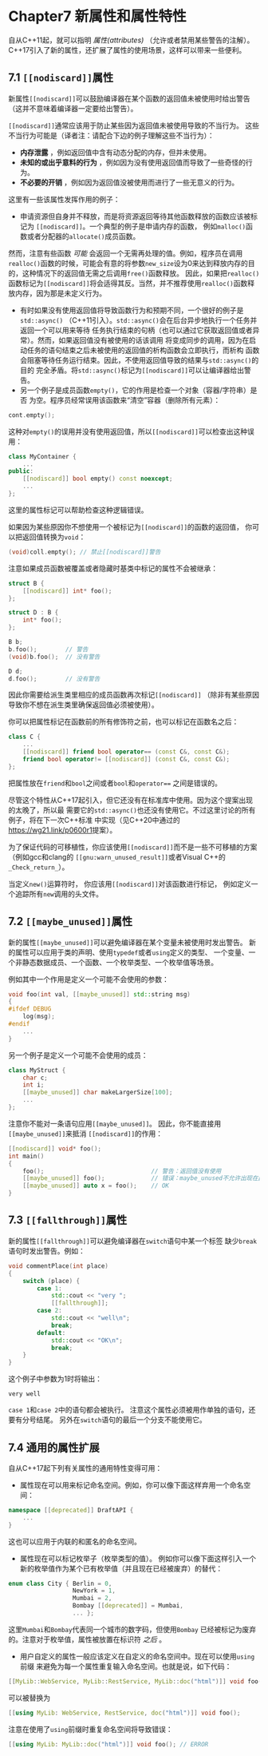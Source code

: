 # Chapter7 新属性和属性特性
自从C++11起，就可以指明 *属性(attributes)* （允许或者禁用某些警告的注解）。
C++17引入了新的属性，还扩展了属性的使用场景，这样可以带来一些便利。

## 7.1 `[[nodiscard]]`属性
新属性`[[nodiscard]]`可以鼓励编译器在某个函数的返回值未被使用时给出警告
（这并不意味着编译器一定要给出警告）。

`[[nodiscard]]`通常应该用于防止某些因为返回值未被使用导致的不当行为。
这些不当行为可能是（译者注：请配合下边的例子理解这些不当行为）：

-  **内存泄露** ，例如返回值中含有动态分配的内存，但并未使用。
-  **未知的或出乎意料的行为** ，例如因为没有使用返回值而导致了一些奇怪的行为。
-  **不必要的开销** ，例如因为返回值没被使用而进行了一些无意义的行为。

这里有一些该属性发挥作用的例子：

- 申请资源但自身并不释放，而是将资源返回等待其他函数释放的函数应该被标记为
`[[nodiscard]]`。一个典型的例子是申请内存的函数，
例如`malloc()`函数或者分配器的`allocate()`成员函数。

然而，注意有些函数 *可能* 会返回一个无需再处理的值。例如，程序员在调用`realloc()`函数的时候，可能会有意的将参数`new_size`设为0来达到释放内存的目的，这种情况下的返回值无需之后调用`free()`函数释放。
因此，如果把`realloc()`函数标记为`[[nodiscard]]`将会适得其反。当然，并不推荐使用`realloc()`函数释放内存，因为那是未定义行为。
- 有时如果没有使用返回值将导致函数行为和预期不同，一个很好的例子是`std::async()`
（C++11引入）。`std::async()`会在后台异步地执行一个任务并返回一个可以用来等待
任务执行结束的句柄（也可以通过它获取返回值或者异常）。然而，如果返回值没有被使用的话该调用
将变成同步的调用，因为在启动任务的语句结束之后未被使用的返回值的析构函数会立即执行，而析构
函数会阻塞等待任务运行结束。因此，不使用返回值导致的结果与`std::async()`的目的
完全矛盾。将`std::async()`标记为`[[nodiscard]]`可以让编译器给出警告。
- 另一个例子是成员函数`empty()`，它的作用是检查一个对象（容器/字符串）是否
为空。程序员经常误用该函数来“清空”容器（删除所有元素）：
```cpp
cont.empty();
```
这种对`empty()`的误用并没有使用返回值，所以`[[nodiscard]]`可以检查出这种误用：
```cpp
class MyContainer {
    ...
public:
    [[nodiscard]] bool empty() const noexcept;
    ...
};
```
这里的属性标记可以帮助检查这种逻辑错误。

如果因为某些原因你不想使用一个被标记为`[[nodiscard]]`的函数的返回值，
你可以把返回值转换为`void`：
```cpp
(void)coll.empty(); // 禁止[[nodiscard]]警告
```
注意如果成员函数被覆盖或者隐藏时基类中标记的属性不会被继承：
```cpp
struct B {
    [[nodiscard]] int* foo();
};

struct D : B {
    int* foo();
};

B b;
b.foo();        // 警告
(void)b.foo();  // 没有警告

D d;
d.foo();        // 没有警告
```
因此你需要给派生类里相应的成员函数再次标记`[[nodiscard]]`
（除非有某些原因导致你不想在派生类里确保返回值必须被使用）。

你可以把属性标记在函数前的所有修饰符之前，也可以标记在函数名之后：
```cpp
class C {
    ...
    [[nodiscard]] friend bool operator== (const C&, const C&);
    friend bool operator!= [[nodiscard]] (const C&, const C&);
};
```
把属性放在`friend`和`bool`之间或者`bool`和`operator==`
之间是错误的。

尽管这个特性从C++17起引入，但它还没有在标准库中使用。因为这个提案出现的太晚了，所以最
需要它的`std::async()`也还没有使用它。不过这里讨论的所有例子，将在下一次C++标准
中实现（见C++20中通过的<https://wg21.link/p0600r1>提案）。

为了保证代码的可移植性，你应该使用`[[nodiscard]]`而不是一些不可移植的方案
（例如gcc和clang的
`[[gnu:warn_unused_result]]`或者Visual C++的`_Check_return_`）。

当定义`new()`运算符时，
你应该用`[[nodiscard]]`对该函数进行标记，
例如定义一个追踪所有`new`调用的头文件。

## 7.2 `[[maybe_unused]]`属性
新的属性`[[maybe_unused]]`可以避免编译器在某个变量未被使用时发出警告。
新的属性可以应用于类的声明、使用`typedef`或者`using`定义的类型、
一个变量、一个非静态数据成员、一个函数、一个枚举类型、一个枚举值等场景。

例如其中一个作用是定义一个可能不会使用的参数：
```cpp
void foo(int val, [[maybe_unused]] std::string msg)
{
#ifdef DEBUG
    log(msg);
#endif
    ...
}
```
另一个例子是定义一个可能不会使用的成员：
```cpp
class MyStruct {
    char c;
    int i;
    [[maybe_unused]] char makeLargerSize[100];
    ...
};
```
注意你不能对一条语句应用`[[maybe_unused]]`。
因此，你不能直接用`[[maybe_unused]]`来抵消
`[[nodiscard]]`的作用：

```cpp
[[nodiscard]] void* foo();
int main()
{
    foo();                              // 警告：返回值没有使用
    [[maybe_unused]] foo();             // 错误：maybe_unused不允许出现在此
    [[maybe_unused]] auto x = foo();    // OK
}
```

## 7.3 `[[fallthrough]]`属性
新的属性`[[fallthrough]]`可以避免编译器在`switch`语句中某一个标签
缺少`break`语句时发出警告。例如：
```cpp
void commentPlace(int place)
{
    switch (place) {
        case 1:
            std::cout << "very ";
            [[fallthrough]];
        case 2:
            std::cout << "well\n";
            break;
        default:
            std::cout << "OK\n";
            break;
    }
}
```
这个例子中参数为1时将输出：
```
very well
```
`case 1`和`case 2`中的语句都会被执行。
注意这个属性必须被用作单独的语句，还要有分号结尾。
另外在`switch`语句的最后一个分支不能使用它。

## 7.4 通用的属性扩展
自从C++17起下列有关属性的通用特性变得可用：

- 属性现在可以用来标记命名空间。例如，你可以像下面这样弃用一个命名空间：
```cpp
namespace [[deprecated]] DraftAPI {
    ...
}
```
这也可以应用于内联的和匿名的命名空间。
- 属性现在可以标记枚举子（枚举类型的值）。
例如你可以像下面这样引入一个新的枚举值作为某个已有枚举值（并且现在已经被废弃）的替代：
```cpp
enum class City { Berlin = 0,
                  NewYork = 1,
                  Mumbai = 2,
                  Bombay [[deprecated]] = Mumbai,
                  ... };
```
这里`Mumbai`和`Bombay`代表同一个城市的数字码，但使用`Bombay`
已经被标记为废弃的。注意对于枚举值，属性被放置在标识符 *之后* 。
- 用户自定义的属性一般应该定义在自定义的命名空间中。现在可以使用`using`前缀
来避免为每一个属性重复输入命名空间。也就是说，如下代码：
```cpp
[[MyLib::WebService, MyLib::RestService, MyLib::doc("html")]] void foo();
```
可以被替换为
```cpp
[[using MyLib: WebService, RestService, doc("html")]] void foo();
```
注意在使用了`using`前缀时重复命名空间将导致错误：
```cpp
[[using MyLib: MyLib::doc("html")]] void foo(); // ERROR
```
